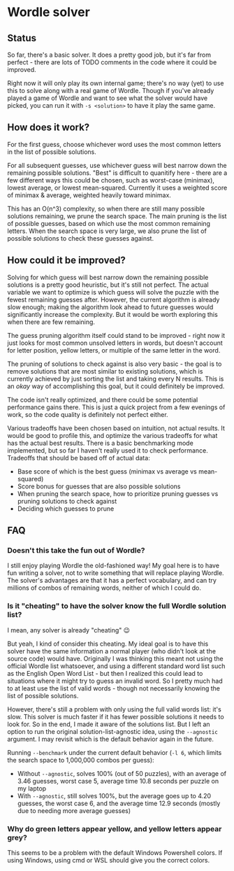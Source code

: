 # Wordle solver

## Status

So far, there's a basic solver. It does a pretty good job, but it's far from perfect - there are lots of TODO comments in the code where it could be improved.

Right now it will only play its own internal game; there's no way (yet) to use this to solve along with a real game of Wordle.
Though if you've already played a game of Wordle and want to see what the solver would have picked, you can run it with `-s <solution>` to have it play the same game.

## How does it work?

For the first guess, choose whichever word uses the most common letters in the list of possible solutions.

For all subsequent guesses, use whichever guess will best narrow down the remaining possible solutions.
"Best" is difficult to quanitify here - there are a few different ways this could be chosen, such as worst-case (minimax), lowest average, or lowest mean-squared.
Currently it uses a weighted score of minimax & average, weighted heavily toward minimax.

This has an O(n^3) complexity, so when there are still many possible solutions remaining, we prune the search space.
The main pruning is the list of possible guesses, based on which use the most common remaining letters.
When the search space is very large, we also prune the list of possible solutions to check these guesses against.

## How could it be improved?

Solving for which guess will best narrow down the remaining possible solutions is a pretty good heuristic, but it's still not perfect.
The actual variable we want to optimize is which guess will solve the puzzle with the fewest remaining guesses after.
However, the current algorithm is already slow enough; making the algorithm look ahead to future guesses would significantly increase the complexity.
But it would be worth exploring this when there are few remaining.

The guess pruning algorithm itself could stand to be improved - right now it just looks for most common unsolved letters
in words, but doesn't account for letter position, yellow letters, or multiple of the same letter in the word.

The pruning of solutions to check against is also very basic - the goal is to remove solutions that are most similar to
existing solutions, which is currently achieved by just sorting the list and taking every N results.
This is an _okay_ way of accomplishing this goal, but it could definitely be improved.

The code isn't really optimized, and there could be some potential performance gains there.
This is just a quick project from a few evenings of work, so the code quality is definitely not perfect either.

Various tradeoffs have been chosen based on intuition, not actual results.
It would be good to profile this, and optimize the various tradeoffs for what has the actual best results.
There is a basic benchmarking mode implemented, but so far I haven't really used it to check performance.
Tradeoffs that should be based off of actual data:

* Base score of which is the best guess (minimax vs average vs mean-squared)
* Score bonus for guesses that are also possible solutions
* When pruning the search space, how to prioritize pruning guesses vs pruning solutions to check against
* Deciding which guesses to prune

## FAQ

### Doesn't this take the fun out of Wordle?

I still enjoy playing Wordle the old-fashioned way!
My goal here is to have fun writing a solver, not to write something that will replace playing Wordle. 
The solver's advantages are that it has a perfect vocabulary, and can try millions of combos of remaining words, neither of which I could do.

### Is it "cheating" to have the solver know the full Wordle solution list?

I mean, any solver is already "cheating" :wink:

But yeah, I kind of consider this cheating.
My ideal goal is to have this solver have the same information a normal player (who didn't look at the source code) would have.
Originally I was thinking this meant not using the official Wordle list whatsoever, and using a different standard word list such as the English Open Word List - but then I realized this could lead to situations where it might try to guess an invalid word.
So I pretty much had to at least use the list of valid words - though not necessarily knowing the list of possible solutions.

However, there's still a problem with only using the full valid words list: it's slow.
This solver is much faster if it has fewer possible solutions it needs to look for.
So in the end, I made it aware of the solutions list.
But I left an option to run the original solution-list-agnostic idea, using the `--agnostic` argument.
I may revisit which is the default behavior again in the future.

Running `--benchmark` under the current default behavior (`-l 6`, which limits the search space to 1,000,000 combos per guess):
* Without `--agnostic`, solves 100% (out of 50 puzzles), with an average of 3.46 guesses, worst case 5, average time 10.8 seconds per puzzle on my laptop
* With `--agnostic`, still solves 100%, but the average goes up to 4.20 guesses, the worst case 6, and the average time 12.9 seconds (mostly due to needing more average guesses)

### Why do green letters appear yellow, and yellow letters appear grey?

This seems to be a problem with the default Windows Powershell colors.
If using Windows, using cmd or WSL should give you the correct colors.
